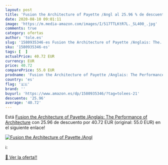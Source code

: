 ```yaml
---
layout: post
title: 'Fusion the Architecture of Payette /Angl al 25.96 % de descuento'
date: 2020-08-10 09:01:11
image: 'https://m.media-amazon.com/images/I/517TTLKtR7L._SL400_.jpg'
comments: true
category: ofertas
author: 'tole.es'
slug: '1580935346-es Fusion the Architecture of Payette /Anglais: The...'
sku: '1580935346-es'
tags: [  ]
actualPrice: 40.72 EUR
currency: EUR
price: 40.72
comparePrice: 55.0 EUR
prodname: 'Fusion the Architecture of Payette /Anglais: The Performance of Architecture'
country: 'es'
flag: '🇪🇸'
brand: ''
buyurl: 'https://www.amazon.es/dp/1580935346/?tag=tolees-21'
descuento: '25.96'
average: '40.72'
---
```


Está [Fusion the Architecture of Payette /Anglais: The Performance of Architecture](https://www.amazon.es/dp/1580935346/?tag=tolees-21) con 25.96 de descuento por 40.72 EUR (original: 55.0 EUR) en el siguiente enlace!

[![Fusion the Architecture of Payette /Angl](https://m.media-amazon.com/images/I/517TTLKtR7L._SL400_.jpg)](https://www.amazon.es/dp/1580935346/?tag=tolees-21)

ℹ️:


[🛒 Ver la oferta!!](https://www.amazon.es/dp/1580935346/?tag=tolees-21)
